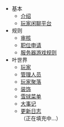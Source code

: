 - 基本  
  - [介绍](basic/introduce.md)
  - [玩家闲聊平台](basic/chat.md)
- 规则
  - [审核](rule/gs.md)
  - [职位申请](rule/apply.md) 
  - [服务器游戏规则](rule/gamerule.md)
- 叶世界
  - [玩家](world/player.md)
  - [管理人员](world/administrator.md)
  - [玩家聚落](world/ld.md)
  - [装饰](world/zs.md)
  - [雪球菜单](world/menu.md)
  - [大事记](world/record.md)
  - [更新日志](world/update.md)  
（正在填充中...）
